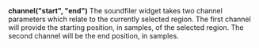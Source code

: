 <a name="channel_soundfiler"><h3 style="padding-top: 40px; margin-top: 40px;"></h3></a>
**channel("start", "end")** The soundfiler widget takes two channel parameters which relate to the currently selected region. The first channel will provide the starting position, in samples, of the selected region. The second channel will be the end position, in samples.